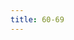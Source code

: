 ```yaml
---
title: 60-69
---
```


<c-phrase>
	<c-number number="60" alt="sixty"></c-number>
	<c-number number="61" alt="sixty one"></c-number>
	<c-number number="62" alt="sixty two"></c-number>
	<c-number number="63" alt="sixty three"></c-number>
	<c-number number="64" alt="sixty four"></c-number>
	<c-number number="65" alt="sixty five"></c-number>
	<c-number number="66" alt="sixty six"></c-number>
	<c-number number="67" alt="sixty seven"></c-number>
	<c-number number="68" alt="sixty eight"></c-number>
	<c-number number="69" alt="sixty nine"></c-number>
</c-phrase>
